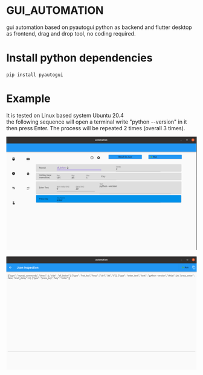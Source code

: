 # GUI_AUTOMATION
gui automation based on pyautogui python as backend and flutter desktop as frontend, drag and drop tool, no coding required.


# Install python dependencies

```
pip install pyautogui
```

# Example

It is tested on Linux based system Ubuntu 20.4<br>
the following sequence will open a terminal write "python --version" in it then press Enter. The process will be repeated 2 times (overall 3 times).

![alt text](https://github.com/Hasankanso/GUI_AUTOMATION/blob/c35f009fb1b3837db8c6446ecbac126553bf87b6/commands_gui.png?raw=true)


![alt text](https://github.com/Hasankanso/GUI_AUTOMATION/blob/c35f009fb1b3837db8c6446ecbac126553bf87b6/commands_json.png?raw=true)



